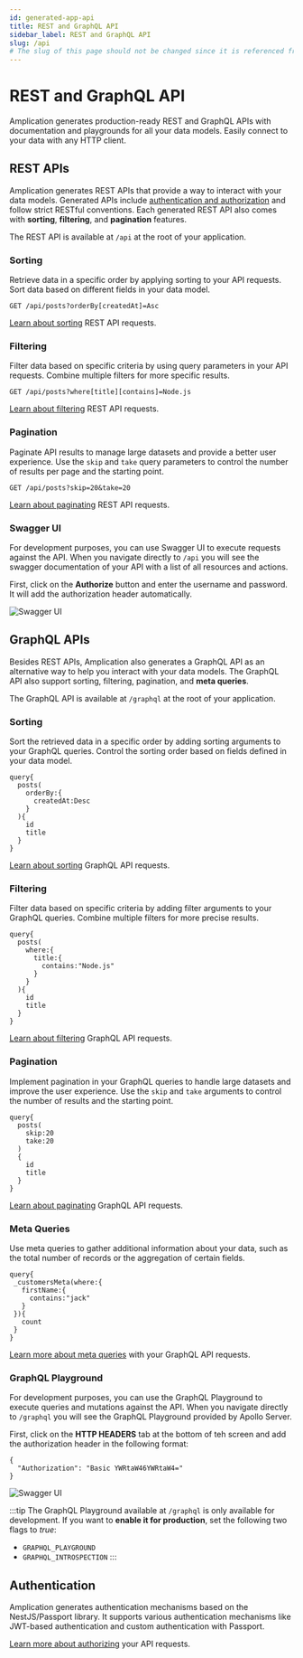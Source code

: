 ```yaml
---
id: generated-app-api
title: REST and GraphQL API
sidebar_label: REST and GraphQL API
slug: /api
# The slug of this page should not be changed since it is referenced from the Admin UI sign in page
---
```


# REST and GraphQL API

Amplication generates production-ready REST and GraphQL APIs with documentation and playgrounds for all your data models.
Easily connect to your data with any HTTP client.

## REST APIs

Amplication generates REST APIs that provide a way to interact with your data models. Generated APIs include [authentication and authorization](#authentication) and follow strict RESTful conventions. Each generated REST API also comes with **sorting**, **filtering**, and **pagination** features.

The REST API is available at `/api` at the root of your application.

### Sorting

Retrieve data in a specific order by applying sorting to your API requests. Sort data based on different fields in your data model.

```
GET /api/posts?orderBy[createdAt]=Asc
```

[Learn about sorting](/api/generated-api-sorting/#rest-api) REST API requests.

### Filtering

Filter data based on specific criteria by using query parameters in your API requests. Combine multiple filters for more specific results.

```
GET /api/posts?where[title][contains]=Node.js
```

[Learn about filtering](/api/generated-api-filtering/#rest-api) REST API requests.

### Pagination

Paginate API results to manage large datasets and provide a better user experience. Use the `skip` and `take` query parameters to control the number of results per page and the starting point.

```
GET /api/posts?skip=20&take=20
```

[Learn about paginating](/api/generated-api-pagination/#rest-api) REST API requests.

### Swagger UI 

For development purposes, you can use Swagger UI to execute requests against the API.
When you navigate directly to `/api` you will see the swagger documentation of your API with a list of all resources and actions.

First, click on the **Authorize** button and enter the username and password. 
It will add the authorization header automatically.

![Swagger UI](./assets/generated-app-api/swagger-ui.png)

## GraphQL APIs

Besides REST APIs, Amplication also generates a GraphQL API as an alternative way to help you interact with your data models. The GraphQL API also support sorting, filtering, pagination, and **meta queries**.

The GraphQL API is available at `/graphql` at the root of your application.

### Sorting

Sort the retrieved data in a specific order by adding sorting arguments to your GraphQL queries. Control the sorting order based on fields defined in your data model.

```
query{
  posts(
    orderBy:{
      createdAt:Desc
    }
  ){
    id
    title
  }
}
```

[Learn about sorting](/api/generated-api-sorting/#graphql) GraphQL API requests.

### Filtering

Filter data based on specific criteria by adding filter arguments to your GraphQL queries. Combine multiple filters for more precise results.

```
query{
  posts(
    where:{
      title:{
        contains:"Node.js"
      }
    }
  ){
    id
    title
  }
}
```

[Learn about filtering](/api/generated-api-filtering/#graphql) GraphQL API requests.

### Pagination

Implement pagination in your GraphQL queries to handle large datasets and improve the user experience. Use the `skip` and `take` arguments to control the number of results and the starting point.

```
query{
  posts(
    skip:20
    take:20
  )
  {
    id
    title
  }
}
```

[Learn about paginating](/api/generated-api-pagination/#graphql) GraphQL API requests.

### Meta Queries

Use meta queries to gather additional information about your data, such as the total number of records or the aggregation of certain fields.

```
query{
 _customersMeta(where:{
   firstName:{
     contains:"jack"
   }
 }){
   count
 }
}
```

[Learn more about meta queries](/api/meta-query-graphql/) with your GraphQL API requests.

### GraphQL Playground

For development purposes, you can use the GraphQL Playground to execute queries and mutations against the API.
When you navigate directly to `/graphql` you will see the GraphQL Playground provided by Apollo Server.

First, click on the **HTTP HEADERS** tab at the bottom of teh screen and add the authorization header in the following format:

```
{
  "Authorization": "Basic YWRtaW46YWRtaW4="
}
```

![Swagger UI](./assets/generated-app-api/graphql-playground.png)

:::tip
The GraphQL Playground available at `/graphql` is only available for development.
If you want to **enable it for production**, set the following two flags to *true*:

- `GRAPHQL_PLAYGROUND`
- `GRAPHQL_INTROSPECTION`
:::

## Authentication

Amplication generates authentication mechanisms based on the NestJS/Passport library. It supports various authentication mechanisms like JWT-based authentication and custom authentication with Passport.

[Learn more about authorizing](/authentication/) your API requests.
